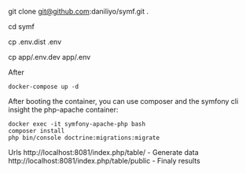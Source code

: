 git clone git@github.com:daniliyo/symf.git .

cd symf

cp .env.dist .env

cp app/.env.dev app/.env

After
```
docker-compose up -d
```

After booting the container, you can use composer and the symfony cli insight the php-apache container:
```
docker exec -it symfony-apache-php bash
composer install
php bin/console doctrine:migrations:migrate
```

Urls
http://localhost:8081/index.php/table/ - Generate data
http://localhost:8081/index.php/table/public - Finaly results